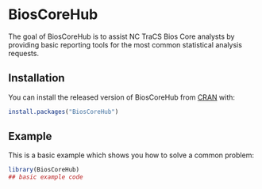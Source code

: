 
# BiosCoreHub

<!-- badges: start -->
<!-- badges: end -->

The goal of BiosCoreHub is to assist NC TraCS Bios Core analysts by providing basic reporting tools for the most common statistical analysis requests.

## Installation

You can install the released version of BiosCoreHub from [CRAN](https://CRAN.R-project.org) with:

``` r
install.packages("BiosCoreHub")
```

## Example

This is a basic example which shows you how to solve a common problem:

``` r
library(BiosCoreHub)
## basic example code
```

